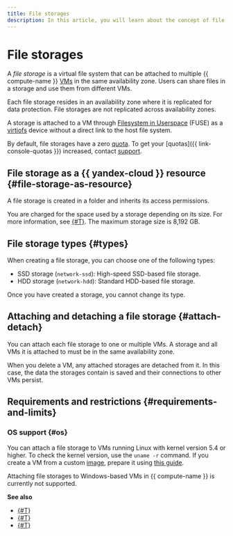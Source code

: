 ```yaml
---
title: File storages
description: In this article, you will learn about the concept of file storages, their types, as well as related requirements and limitations.
---
```


# File storages


A _file storage_ is a virtual file system that can be attached to multiple {{ compute-name }} [VMs](vm.md) in the same availability zone. Users can share files in a storage and use them from different VMs.

Each file storage resides in an availability zone where it is replicated for data protection. File storages are not replicated across availability zones.

A storage is attached to a VM through [Filesystem in Userspace](https://en.wikipedia.org/wiki/Filesystem_in_Userspace) (FUSE) as a [virtiofs](https://www.kernel.org/doc/html/latest/filesystems/virtiofs.html) device without a direct link to the host file system.

By default, file storages have a zero [quota](limits.md#compute-quotas). To get your [quotas]({{ link-console-quotas }}) increased, contact [support](../../support/overview.md).

## File storage as a {{ yandex-cloud }} resource {#file-storage-as-resource}

A file storage is created in a folder and inherits its access permissions.

You are charged for the space used by a storage depending on its size. For more information, see [{#T}](../pricing.md). The maximum storage size is 8,192 GB.

## File storage types {#types}

When creating a file storage, you can choose one of the following types:
* SSD storage (`network-ssd`): High-speed SSD-based file storage.
* HDD storage (`network-hdd`): Standard HDD-based file storage.

Once you have created a storage, you cannot change its type.

## Attaching and detaching a file storage {#attach-detach}

You can attach each file storage to one or multiple VMs. A storage and all VMs it is attached to must be in the same availability zone.

When you delete a VM, any attached storages are detached from it. In this case, the data the storages contain is saved and their connections to other VMs persist.

## Requirements and restrictions {#requirements-and-limits}

### OS support {#os}

You can attach a file storage to VMs running Linux with kernel version 5.4 or higher. To check the kernel version, use the `uname -r` command. If you create a VM from a custom [image](image.md), prepare it using [this guide](../operations/image-create/custom-image.md).

Attaching file storages to Windows-based VMs in {{ compute-name }} is currently not supported.

**See also**

* [{#T}](../operations/filesystem/create.md)
* [{#T}](../operations/filesystem/attach-to-vm.md)
* [{#T}](../operations/filesystem/detach-from-vm.md)
